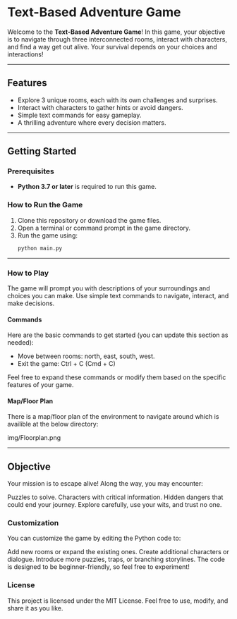 # Text-Based Adventure Game

Welcome to the **Text-Based Adventure Game**! In this game, your objective is to navigate through three interconnected rooms, interact with characters, and find a way get out alive. Your survival depends on your choices and interactions!

---

## Features

- Explore 3 unique rooms, each with its own challenges and surprises.
- Interact with characters to gather hints or avoid dangers.
- Simple text commands for easy gameplay.
- A thrilling adventure where every decision matters.

---

## Getting Started

### Prerequisites

- **Python 3.7 or later** is required to run this game.

### How to Run the Game

1. Clone this repository or download the game files.
2. Open a terminal or command prompt in the game directory.
3. Run the game using:
   ```bash
   python main.py
   ```

---

### How to Play

The game will prompt you with descriptions of your surroundings and choices you can make. Use simple text commands to navigate, interact, and make decisions.

#### Commands

Here are the basic commands to get started (you can update this section as needed):

- Move between rooms:   north, east, south, west.
- Exit the game:        Ctrl + C (Cmd + C)

Feel free to expand these commands or modify them based on the specific features of your game.

#### Map/Floor Plan

There is a map/floor plan of the environment to navigate around which is availible at the below directory:

img/Floorplan.png

---

## Objective

Your mission is to escape alive! Along the way, you may encounter:

Puzzles to solve.
Characters with critical information.
Hidden dangers that could end your journey.
Explore carefully, use your wits, and trust no one.

### Customization

You can customize the game by editing the Python code to:

Add new rooms or expand the existing ones.
Create additional characters or dialogue.
Introduce more puzzles, traps, or branching storylines.
The code is designed to be beginner-friendly, so feel free to experiment!

### License

This project is licensed under the MIT License. Feel free to use, modify, and share it as you like.
